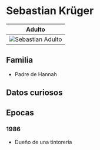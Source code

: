 # Sebastian Krüger

| Adulto 
| ---
| <img src="https://vignette.wikia.nocookie.net/dark-netflix/images/c/ce/Sebastian_Kr%C3%BCger_01.png/revision/latest/scale-to-width-down/350?cb=20190724014630" alt="Sebastian Adulto">

## Familia

* Padre de Hannah

## Datos curiosos

## Epocas

### 1986

* Dueño de una tintoreria